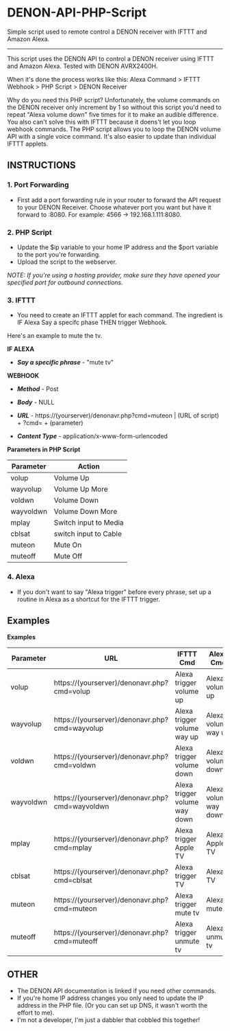 # DENON-API-PHP-Script
Simple script used to remote control a DENON receiver with IFTTT and Amazon Alexa.


***


This script uses the DENON API to control a DENON receiver using IFTTT and Amazon Alexa. Tested with DENON AVRX2400H. 

When it's done the process works like this: Alexa Command > IFTTT Webhook > PHP Script > DENON Receiver

Why do you need this PHP script? Unfortunately, the volume commands on the DENON receiver only increment by 1 so without this script you'd need to repeat "Alexa volume down" five times for it to make an audible difference. You also can't solve this with IFTTT because it doens't let you loop webhook commands. The PHP script allows you to loop the DENON volume API with a single voice command. It's also easier to update than individual IFTTT applets.



## INSTRUCTIONS


### 1. Port Forwarding

* First add a port forwarding rule in your router to forward the API request to your DENON Receiver. Choose whatever port you want but have it forward to <DENON IP Address>:8080. For example: 4566 -> 192.168.1.111:8080.
 
### 2. PHP Script

* Update the $ip variable to your home IP address and the $port variable to the port you're forwarding. 
* Upload the script to the webserver.

*NOTE: If you're using a hosting provider, make sure they have opened your specified port for outbound connections.*


### 3. IFTTT

* You need to create an IFTTT applet for each command. The ingredient is IF Alexa Say a specifc phase THEN trigger Webhook. 

Here's an example to mute the tv.

**IF ALEXA**

  * ***Say a specific phrase*** - "mute tv"

**WEBHOOK**

 * ***Method*** - Post
  
 * ***Body*** - NULL
  
 * ***URL*** - https://(yourserver)/denonavr.php?cmd=muteon | (URL of script) + ?cmd= + (parameter) 
 
 * ***Content Type*** - application/x-www-form-urlencoded
  
  
**Parameters in PHP Script**

| Parameter | Action                |
|-----------|-----------------------|
| volup     | Volume Up             |
| wayvolup  | Volume Up More        |
| voldwn    | Volume Down           |
| wayvoldwn | Volume Down More      |
| mplay     | Switch input to Media |
| cblsat    | switch input to Cable |
| muteon    | Mute On               |
| muteoff   | Mute Off              |


  
### 4. Alexa
* If you don't want to say "Alexa trigger" before every phrase, set up a routine in Alexa as a shortcut for the IFTTT trigger.

## Examples

**Examples**

| Parameter | URL                                                 | IFTTT Cmd                     | Alexa Cmd              |
|-----------|-----------------------------------------------------|-------------------------------|------------------------|
| volup     | https://(yourserver)/denonavr.php?cmd=volup     | Alexa trigger volume up       | Alexa, volume up       |
| wayvolup  | https://(yourserver)/denonavr.php?cmd=wayvolup  | Alexa trigger volume way up   | Alexa, volume way up   |
| voldwn    | https://(yourserver)/denonavr.php?cmd=voldwn    | Alexa trigger volume down     | Alexa, volume down     |
| wayvoldwn | https://(yourserver)/denonavr.php?cmd=wayvoldwn | Alexa trigger volume way down | Alexa, volume way down |
| mplay     | https://(yourserver)/denonavr.php?cmd=mplay     | Alexa trigger Apple TV        | Alexa, Apple TV        |
| cblsat    | https://(yourserver)/denonavr.php?cmd=cblsat    | Alexa trigger TV              | Alexa, TV              |
| muteon    | https://(yourserver)/denonavr.php?cmd=muteon    | Alexa trigger mute tv         | Alexa, mute tv         |
| muteoff   | https://(yourserver)/denonavr.php?cmd=muteoff   | Alexa trigger unmute tv       | Alexa, unmute tv       |





## OTHER

* The DENON API documentation is linked if you need other commands.
* If you're home IP address changes you only need to update the IP address in the PHP file. (Or you can set up DNS, it wasn't worth the effort to me).
* I'm not a developer, I'm just a dabbler that cobbled this together!
